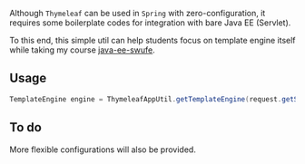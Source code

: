 Although `Thymeleaf` can be used in `Spring` with zero-configuration, it requires some boilerplate codes for integration with bare Java EE (Servlet).

To this end, this simple util can help students focus on template engine itself while taking my course [java-ee-swufe](https://github.com/ChenZhongPu/java-ee-swufe).

## Usage
```java
TemplateEngine engine = ThymeleafAppUtil.getTemplateEngine(request.getServletContext());
```

## To do
More flexible configurations will also be provided.